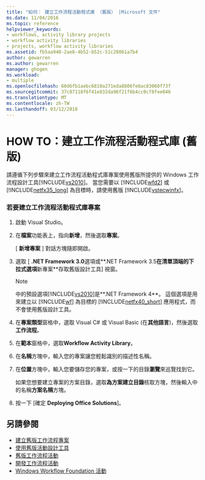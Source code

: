 ```yaml
---
title: "如何： 建立工作流程活動程式庫 （舊版） |Microsoft 文件"
ms.date: 11/04/2016
ms.topic: reference
helpviewer_keywords:
- workflows, activity library projects
- workflow activity libraries
- projects, workflow activity libraries
ms.assetid: fb5aa940-2ae8-4b52-b52c-51c20861a7b4
author: gewarren
ms.author: gewarren
manager: ghogen
ms.workload:
- multiple
ms.openlocfilehash: 60d6fb1aebc6810a271eda8806fe6ac83060f73f
ms.sourcegitcommit: 37c87118f6f41e832da96f21f6b4cc0cf8fee046
ms.translationtype: MT
ms.contentlocale: zh-TW
ms.lasthandoff: 03/12/2018
---
```

# <a name="how-to-create-a-workflow-activity-library-legacy"></a>HOW TO：建立工作流程活動程式庫 (舊版)

請遵循下列步驟來建立工作流程活動程式庫專案使用舊版所提供的 Windows 工作流程設計工具[!INCLUDE[vs2010](../misc/includes/vs2010_md.md)]。 當您需要以 [!INCLUDE[wfd2](../workflow-designer/includes/wfd2_md.md)] 或 [!INCLUDE[netfx35_long](../workflow-designer/includes/netfx35_long_md.md)] 為目標時，請使用舊版 [!INCLUDE[vstecwinfx](../workflow-designer/includes/vstecwinfx_md.md)]。

### <a name="to-create-a-workflow-activity-library-project"></a>若要建立工作流程活動程式庫專案

1.  啟動 Visual Studio。

2.  在**檔案**功能表上，指向**新增**，然後選取**專案**。

     [ **新增專案** ] 對話方塊隨即開啟。

3.  選取 [ **.NET Framework 3.0**選項或**.NET Framework 3.5**在清單頂端的下拉式選項**新專案**存取舊版設計工具] 視窗。

    > [!NOTE]
    > 中的預設選項[!INCLUDE[vs2010](../misc/includes/vs2010_md.md)]是**.NET Framework 4**。 這個選項是用來建立以 [!INCLUDE[wf](../workflow-designer/includes/wf_md.md)] 為目標的 [!INCLUDE[netfx40_short](../workflow-designer/includes/netfx40_short_md.md)] 應用程式，而不會使用舊版設計工具。

4.  在**專案類型**窗格中，選取 Visual C# 或 Visual Basic (在**其他語言**)，然後選取 **工作流程**。

5.  在**範本**窗格中，選取**Workflow Activity Library**。

6.  在**名稱**方塊中，輸入您的專案讓您輕鬆識別的描述性名稱。

7.  在**位置**方塊中，輸入您要儲存您的專案，或按一下的目錄**瀏覽**來巡覽找到它。

     如果您想要建立專案的方案目錄，選取**為方案建立目錄**核取方塊，然後輸入中的名稱**方案名稱**方塊。

8.  按一下 [確定 **Deploying Office Solutions**]。

## <a name="see-also"></a>另請參閱

- [建立舊版工作流程專案](../workflow-designer/creating-legacy-workflow-projects.md)
- [使用舊版活動設計工具](../workflow-designer/using-the-legacy-activity-designer.md)
- [舊版工作流程活動](../workflow-designer/legacy-workflow-activities.md)
- [開發工作流程活動](http://msdn.microsoft.com/en-us/19876dfc-dfa5-4d52-b1f5-1d087474cc52)
- [Windows Workflow Foundation 活動](http://msdn.microsoft.com/en-us/192c4c1e-afb6-4f58-ab11-2b5bbbc2d2c0)